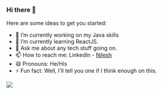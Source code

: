### Hi there 👋

<!--
**nilesh-05/nilesh-05** is a ✨ _special_ ✨ repository because its `README.md` (this file) appears on your GitHub profile.

- 👯 I’m looking to collaborate on ...

- 🤔 I’m looking for help with ...
-->

Here are some ideas to get you started:

- 🔭 I’m currently working on my Java skills
- 🌱 I’m currently learning ReactJS.
- 💬 Ask me about any tech stuff going on.
- 📫 How to reach me: LinkedIn - [Nilesh](https://www.linkedin.com/in/nileshsharma56) 
- 😄 Pronouns: He/His
- ⚡ Fun fact: Well, I'll tell you one if I think enough on this.
<img src="https://github-readme-stats.vercel.app/api?username=nilesh-05&&show_icons=true&title_color=ffffff&icon_color=bb2acf&text_color=daf7dc&bg_color=151515">
